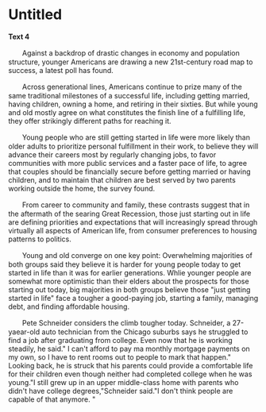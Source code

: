 # Untitled

**Text 4**

　　Against a backdrop of drastic changes in economy and population structure, younger Americans are drawing a new 21st-century road map to success, a latest poll has found.

　　Across generational lines, Americans continue to prize many of the same traditional milestones of a successful life, including getting married, having children, owning a home, and retiring in their sixties. But while young and old mostly agree on what constitutes the finish line of a fulfilling life, they offer strikingly different paths for reaching it.

　　Young people who are still getting started in life were more likely than older adults to prioritize personal fulfillment in their work, to believe they will advance their careers most by regularly changing jobs, to favor communities with more public services and a faster pace of life, to agree that couples should be financially secure before getting married or having children, and to maintain that children are best served by two parents working outside the home, the survey found.

　　From career to community and family, these contrasts suggest that in the aftermath of the searing Great Recession, those just starting out in life are defining priorities and expectations that will increasingly spread through virtually all aspects of American life, from consumer preferences to housing patterns to politics.

　　Young and old converge on one key point: Overwhelming majorities of both groups said they believe it is harder for young people today to get started in life than it was for earlier generations. Whlie younger people are somewhat more optimistic than their elders about the prospects for those starting out today, big majorities in both groups believe those "just getting started in life" face a tougher a good-paying job, starting a family, managing debt, and finding affordable housing.

　　Pete Schneider considers the climb tougher today. Schneider, a 27-yaear-old auto technician from the Chicago suburbs says he struggled to find a job after graduating from college. Even now that he is working steadily, he said." I can't afford to pay ma monthly mortgage payments on my own, so I have to rent rooms out to people to mark that happen." Looking back, he is struck that his parents could provide a comfortable life for their children even though neither had completed college when he was young."I still grew up in an upper middle-class home with parents who didn't have college degrees,"Schneider said."I don't think people are capable of that anymore. "

